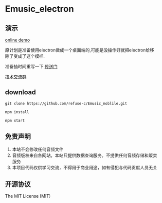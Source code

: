 # Emusic_electron

## 演示

[online demo](http:164.155.70.80/pc)

原计划是准备使用electron做成一个桌面端的,可能是没操作好就把electron给移除了变成了这个模样.

准备抽时间重写一下 [传送门](https://github.com/refuse-c/Emusic_pc.git)


[技术交流群](https://jq.qq.com/?_wv=1027&k=9nTPn8B7)


 ## download
 
 
 ```
 git clone https://github.com/refuse-c/Emusic_moblile.git

 npm install 
 
 npm start
 ```
 
 ## 免责声明

1. 本站不会修改任何音频文件
2. 音频版权来自各网站，本站只提供数据查询服务，不提供任何音频存储和贩卖服务
3. 本项目代码仅供学习交流，不得用于商业用途，如有侵犯与代码贡献人员无关

## 开源协议

The MIT License (MIT)
